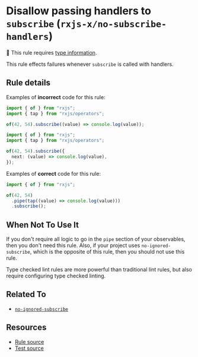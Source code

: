 # Disallow passing handlers to `subscribe` (`rxjs-x/no-subscribe-handlers`)

💭 This rule requires [type information](https://typescript-eslint.io/linting/typed-linting).

<!-- end auto-generated rule header -->

This rule effects failures whenever `subscribe` is called with handlers.

## Rule details

Examples of **incorrect** code for this rule:

```ts
import { of } from "rxjs";
import { tap } from "rxjs/operators";

of(42, 54).subscribe((value) => console.log(value));
```

```ts
import { of } from "rxjs";
import { tap } from "rxjs/operators";

of(42, 54).subscribe({
  next: (value) => console.log(value),
});
```

Examples of **correct** code for this rule:

```ts
import { of } from "rxjs";

of(42, 54)
  .pipe(tap((value) => console.log(value)))
  .subscribe();
```

## When Not To Use It

If you don't require all logic to go in the `pipe` section of your observables, then you don't need this rule.
Also, if your project uses `no-ignored-subscribe`, which is the opposite of this rule, then you should not use this rule.

Type checked lint rules are more powerful than traditional lint rules, but also require configuring type checked linting.

## Related To

- [`no-ignored-subscribe`](./no-ignored-subscribe.md)

## Resources

- [Rule source](https://github.com/JasonWeinzierl/eslint-plugin-rxjs-x/blob/main/src/rules/no-subscribe-handlers.ts)
- [Test source](https://github.com/JasonWeinzierl/eslint-plugin-rxjs-x/blob/main/tests/rules/no-subscribe-handlers.test.ts)
